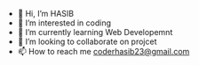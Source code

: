- 👋 Hi, I’m HASIB
- 👀 I’m interested in coding 
- 🌱 I’m currently learning Web Developemnt
- 💞️ I’m looking to collaborate on projcet 
- 📫 How to reach me coderhasib23@gmail.com

<!---
coderhasib23/coderhasib23 is a ✨ special ✨ repository because its `README.md` (this file) appears on your GitHub profile.
You can click the Preview link to take a look at your changes.
--->
